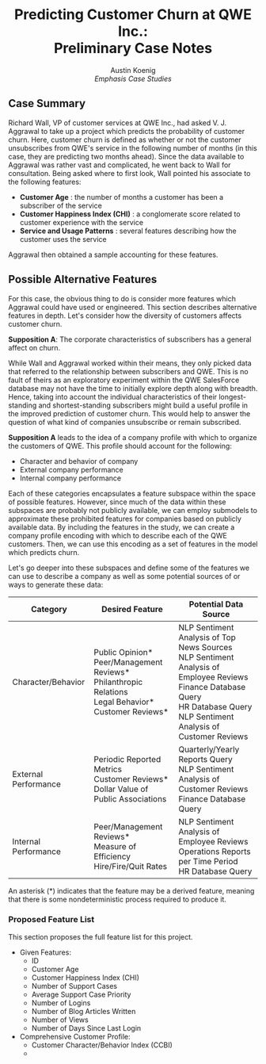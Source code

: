 # <center>Predicting Customer Churn at QWE Inc.:<br>Preliminary Case Notes</center>

<center>Austin Koenig</center>
<center><i>Emphasis Case Studies</i></center>

## Case Summary

Richard Wall, VP of customer services at QWE Inc., had asked V. J. Aggrawal to take up a project which predicts the probability of customer churn. Here, customer churn is defined as whether or not the customer unsubscribes from QWE's service in the following number of months (in this case, they are predicting two months ahead). Since the data available to Aggrawal was rather vast and complicated, he went back to Wall for consultation. Being asked where to first look, Wall pointed his associate to the following features:

- **Customer Age** : the number of months a customer has been a subscriber of the service
- **Customer Happiness Index (CHI)** : a conglomerate score related to customer experience with the service
- **Service and Usage Patterns** : several features describing how the customer uses the service

Aggrawal then obtained a sample accounting for these features.

## Possible Alternative Features

For this case, the obvious thing to do is consider more features which Aggrawal could have used or engineered. This section describes alternative features in depth. Let's consider how the diversity of customers affects customer churn.

**Supposition A**: The corporate characteristics of subscribers has a general affect on churn.

While Wall and Aggrawal worked within their means, they only picked data that referred to the relationship between subscribers and QWE. This is no fault of theirs as an exploratory experiment within the QWE SalesForce database may not have the time to initially explore depth along with breadth. Hence, taking into account the individual characteristics of their longest-standing and shortest-standing subscribers might build a useful profile in the improved prediction of customer churn. This would help to answer the question of what kind of companies unsubscribe or remain subscribed.

**Supposition A** leads to the idea of a company profile with which to organize the customers of QWE. This profile should account for the following:

- Character and behavior of company
- External company performance
- Internal company performance

Each of these categories encapsulates a feature subspace within the space of possible features. However, since much of the data within these subspaces are probably not publicly available, we can employ submodels to approximate these prohibited features for companies based on publicly available data. By including the features in the study, we can create a company profile encoding with which to describe each of the QWE customers. Then, we can use this encoding as a set of features in the model which predicts churn.

Let's go deeper into these subspaces and define some of the features we can use to describe a company as well as some potential sources of or ways to generate these data:

| Category | Desired Feature | Potential Data Source |
| --- | --- | --- |
| Character/Behavior | Public Opinion*<br>Peer/Management Reviews*<br>Philanthropic Relations<br>Legal Behavior*<br>Customer Reviews* | NLP Sentiment Analysis of Top News Sources<br>NLP Sentiment Analysis of Employee Reviews<br>Finance Database Query<br>HR Database Query<br>NLP Sentiment Analysis of Customer Reviews |
| External Performance | Periodic Reported Metrics<br>Customer Reviews*<br>Dollar Value of Public Associations | Quarterly/Yearly Reports Query<br>NLP Sentiment Analysis of Customer Reviews<br>Finance Database Query |
| Internal Performance | Peer/Management Reviews*<br>Measure of Efficiency<br>Hire/Fire/Quit Rates | NLP Sentiment Analysis of Employee Reviews<br>Operations Reports per Time Period<br>HR Database Query |

An asterisk (*) indicates that the feature may be a derived feature, meaning that there is some nondeterministic process required to produce it.

### Proposed Feature List

This section proposes the full feature list for this project.

- Given Features:
  - ID
  - Customer Age
  - Customer Happiness Index (CHI)
  - Number of Support Cases
  - Average Support Case Priority
  - Number of Logins
  - Number of Blog Articles Written
  - Number of Views
  - Number of Days Since Last Login
- Comprehensive Customer Profile:
  - Customer Character/Behavior Index (CCBI)
  - 
